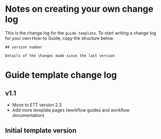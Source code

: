 # Notes on creating your own change log

This is the change log for the `guide-template`. 
To start writing a change log for your own How-to Guide, copy the structure below.

```
## version number

Details of the changes made since the last version
```

# Guide template change log

## v1.1

- Move to ETT version 2.3
- Add more template pages (workflow guides and workflow documentation)

## Initial template version
